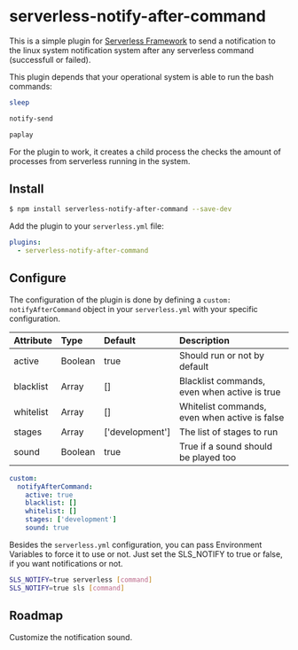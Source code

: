 # serverless-notify-after-command

This is a simple plugin for [Serverless Framework](https://serverless.com/) to send a notification to the linux system notification system after any serverless command (successfull or failed).

This plugin depends that your operational system is able to run the bash commands:
``` bash
sleep 
```
``` bash
notify-send
```
``` bash
paplay
```

For the plugin to work, it creates a child process the checks the amount of processes from serverless running in the system.

## Install

```bash
$ npm install serverless-notify-after-command --save-dev
```

Add the plugin to your `serverless.yml` file:

```yaml
plugins:
  - serverless-notify-after-command
```
## Configure

The configuration of the plugin is done by defining a `custom: notifyAfterCommand` object in your `serverless.yml` with your specific configuration.

| Attribute | Type    | Default         | Description                                   |
|:--------- |:------- |:--------------- |:--------------------------------------------- |
| active    | Boolean | true            | Should run or not by default                  |
| blacklist | Array   | []              | Blacklist commands, even when active is true  |
| whitelist | Array   | []              | Whitelist commands, even when active is false |
| stages    | Array   | ['development'] | The list of stages to run                     |
| sound     | Boolean | true            | True if a sound should be played too          |

```yaml
custom:
  notifyAfterCommand:
    active: true
    blacklist: []
    whitelist: []
    stages: ['development']
    sound: true
```

Besides the `serverless.yml` configuration, you can pass Environment Variables to force it to use or not. Just set the SLS_NOTIFY to true or false, if you want notifications or not.

``` bash
SLS_NOTIFY=true serverless [command]
SLS_NOTIFY=true sls [command]
```

## Roadmap

Customize the notification sound.